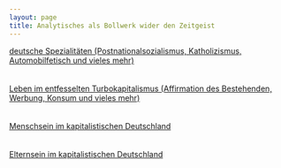 ```yaml
---
layout: page
title: Analytisches als Bollwerk wider den Zeitgeist
---
```


   [deutsche Spezialitäten (Postnationalsozialismus, Katholizismus, Automobilfetisch und vieles mehr)](https://grillmoebel.github.io/post/)<br><br><br>
   [Leben im entfesselten Turbokapitalismus (Affirmation des Bestehenden, Werbung, Konsum und vieles mehr)](https://grillmoebel.github.io/affi)<br><br><br>
   [Menschsein im kapitalistischen Deutschland](https://grillmoebel.github.io/mens)<br><br><br>
   [Elternsein im kapitalistischen Deutschland](https://grillmoebel.github.io/elte)<br><br><br>


